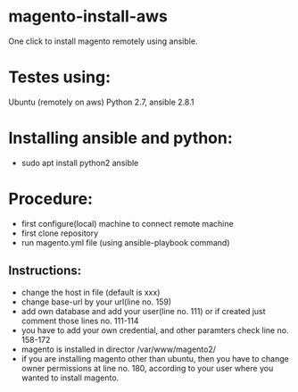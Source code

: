 # magento-install-aws
One click to install magento remotely using ansible.

# Testes using:
 Ubuntu (remotely on aws)
 Python 2.7,
 ansible 2.8.1
 
 
 # Installing ansible and python: 
 - sudo apt install python2 ansible
 
 # Procedure:
 - first configure(local) machine to connect remote machine
 - first clone repository
 - run magento.yml file (using ansible-playbook command)
 
 ## Instructions:
 - change the host in file (default is xxx)
 - change base-url by your url(line no. 159)
 - add own database and add your user(line no. 111) or if created just comment those lines no. 111-114
 - you have to add your own credential, and other paramters check line no. 158-172
 - magento is installed in director /var/www/magento2/
 - if you are installing magento other than ubuntu, then you have to change owner permissions at line no. 180, according to your user where you wanted to install magento.
 
